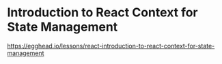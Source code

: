 # Introduction to React Context for State Management

https://egghead.io/lessons/react-introduction-to-react-context-for-state-management
